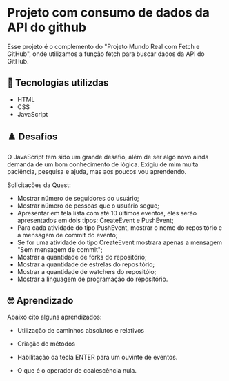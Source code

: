 # Projeto com consumo de dados da API do github

Esse projeto é o complemento do "Projeto Mundo Real com Fetch e GitHub", onde utilizamos a função fetch para buscar dados da API do GitHub.


## 🚀 Tecnologias utilizdas

- HTML
- CSS
- JavaScript


## ♟️ Desafios

O JavaScript tem sido um grande desafio, além de ser algo novo ainda demanda de um bom conhecimento de lógica. Exigiu de mim muita paciência, pesquisa e ajuda, mas aos poucos vou aprendendo.

Solicitações da Quest:
- Mostrar número de seguidores do usuário;
- Mostrar número de pessoas que o usuário segue;
- Apresentar em tela lista com até 10 últimos eventos, eles serão apresentados em dois tipos: CreateEvent e PushEvent;
- Para cada atividade do tipo PushEvent, mostrar o nome do repositório e a mensagem de commit do evento;
- Se for uma atividade do tipo CreateEvent mostrara apenas a mensagem "Sem mensagem de commit";
- Mostrar a quantidade de forks do repositório;
- Mostrar a quantidade de estrelas do repositório;
- Mostrar a quantidade de watchers do repositóio;
- Mostrar a linguagem de programação do repositório.

## 🤓 Aprendizado

Abaixo cito alguns aprendizados: 

- Utilização de caminhos absolutos e relativos

- Criação de métodos

- Habilitação da tecla ENTER para um ouvinte de eventos.

- O que é o operador de coalescência nula.
